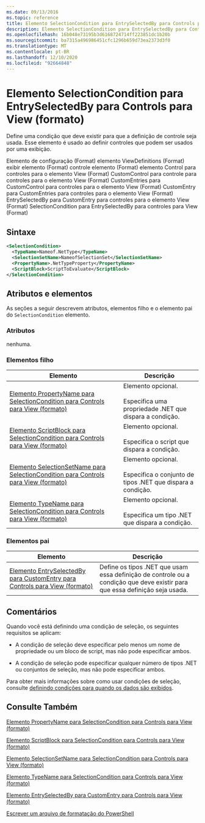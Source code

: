 ```yaml
---
ms.date: 09/13/2016
ms.topic: reference
title: Elemento SelectionCondition para EntrySelectedBy para Controls para View (formato)
description: Elemento SelectionCondition para EntrySelectedBy para Controls para View (formato)
ms.openlocfilehash: 16b048e73195b3d6168724714ff223851dc1b20b
ms.sourcegitcommit: ba7315a496986451cfc1296b659d73ea2373d3f0
ms.translationtype: MT
ms.contentlocale: pt-BR
ms.lasthandoff: 12/10/2020
ms.locfileid: "92664848"
---
```

# <a name="selectioncondition-element-for-entryselectedby-for-controls-for-view-format"></a>Elemento SelectionCondition para EntrySelectedBy para Controls para View (formato)

Define uma condição que deve existir para que a definição de controle seja usada. Esse elemento é usado ao definir controles que podem ser usados por uma exibição.

Elemento de configuração (Format) elemento ViewDefinitions (Format) exibir elemento (Format) controle elemento (Format) elemento Control para controles para o elemento View (Format) CustomControl para controle para controles para o elemento View (Format) CustomEntries para CustomControl para controles para o elemento View (Format) CustomEntry para CustomEntries para controles para o elemento View (Format) EntrySelectedBy para CustomEntry para controles para o elemento View (Format) SelectionCondition para EntrySelectedBy para controles para View (Format)

## <a name="syntax"></a>Sintaxe

```xml
<SelectionCondition>
  <TypeName>Nameof.NetType</TypeName>
  <SelectionSetName>NameofSelectionSet</SelectionSetName>
  <PropertyName>.NetTypeProperty</PropertyName>
  <ScriptBlock>ScriptToEvaluate</ScriptBlock>
</SelectionCondition>
```

## <a name="attributes-and-elements"></a>Atributos e elementos

As seções a seguir descrevem atributos, elementos filho e o elemento pai do `SelectionCondition` elemento.

### <a name="attributes"></a>Atributos

nenhuma.

### <a name="child-elements"></a>Elementos filho

|Elemento|Descrição|
|-------------|-----------------|
|[Elemento PropertyName para SelectionCondition para Controls para View (formato)](./propertyname-element-for-selectioncondition-for-controls-for-view-format.md)|Elemento opcional.<br /><br /> Especifica uma propriedade .NET que dispara a condição.|
|[Elemento ScriptBlock para SelectionCondition para Controls para View (formato)](./scriptblock-element-for-selectioncondition-for-controls-for-view-format.md)|Elemento opcional.<br /><br /> Especifica o script que dispara a condição.|
|[Elemento SelectionSetName para SelectionCondition para Controls para View (formato)](./selectionsetname-element-for-selectioncondition-for-controls-for-view-format.md)|Elemento opcional.<br /><br /> Especifica o conjunto de tipos .NET que dispara a condição.|
|[Elemento TypeName para SelectionCondition para Controls para View (formato)](./typename-element-for-selectioncondition-for-controls-for-view-format.md)|Elemento opcional.<br /><br /> Especifica um tipo .NET que dispara a condição.|

### <a name="parent-elements"></a>Elementos pai

|Elemento|Descrição|
|-------------|-----------------|
|[Elemento EntrySelectedBy para CustomEntry para Controls para View (formato)](./entryselectedby-element-for-customentry-for-controls-for-view-format.md)|Define os tipos .NET que usam essa definição de controle ou a condição que deve existir para que essa definição seja usada.|

## <a name="remarks"></a>Comentários

Quando você está definindo uma condição de seleção, os seguintes requisitos se aplicam:

- A condição de seleção deve especificar pelo menos um nome de propriedade ou um bloco de script, mas não pode especificar ambos.

- A condição de seleção pode especificar qualquer número de tipos .NET ou conjuntos de seleção, mas não pode especificar ambos.

Para obter mais informações sobre como usar condições de seleção, consulte [definindo condições para quando os dados são exibidos](./defining-conditions-for-displaying-data.md).

## <a name="see-also"></a>Consulte Também

[Elemento PropertyName para SelectionCondition para Controls para View (formato)](./propertyname-element-for-selectioncondition-for-controls-for-view-format.md)

[Elemento ScriptBlock para SelectionCondition para Controls para View (formato)](./scriptblock-element-for-selectioncondition-for-controls-for-view-format.md)

[Elemento SelectionSetName para SelectionCondition para Controls para View (formato)](./selectionsetname-element-for-selectioncondition-for-controls-for-view-format.md)

[Elemento TypeName para SelectionCondition para Controls para View (formato)](./typename-element-for-selectioncondition-for-controls-for-view-format.md)

[Elemento EntrySelectedBy para CustomEntry para Controls para View (formato)](./entryselectedby-element-for-customentry-for-controls-for-view-format.md)

[Escrever um arquivo de formatação do PowerShell](./writing-a-powershell-formatting-file.md)
